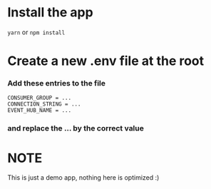# Install the app

`yarn` or `npm install`

# Create a new .env file at the root

### Add these entries to the file

```properties
CONSUMER_GROUP = ...
CONNECTION_STRING = ...
EVENT_HUB_NAME = ...
```

### and replace the ... by the correct value

# NOTE

This is just a demo app, nothing here is optimized :)
